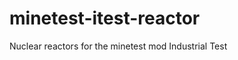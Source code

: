 minetest-itest-reactor
======================

Nuclear reactors for the minetest mod Industrial Test 
